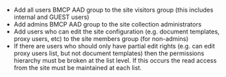 * Add all users BMCP AAD group to the site visitors group (this includes internal and GUEST users)
* Add admins BMCP AAD group to the site collection administrators
* Add users who can edit the site configuration (e.g. document templates, proxy users, etc) to the site members group (for non-admins)
* If there are users who should only have partial edit rights (e.g. can edit proxy users list, but not document templates) then the permissions hierarchy must be broken at the list level. If this occurs the read access from the site must be maintained at each list.

